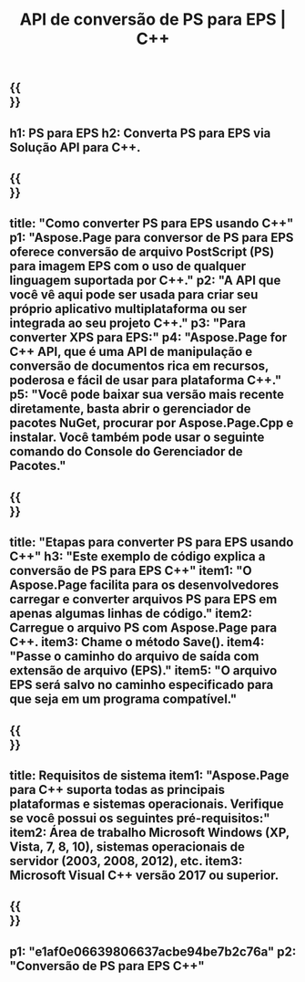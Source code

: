 ﻿---
translation: true
template: /_templates/_conversion-child-cpp.md
title: API de conversão de PS para EPS | C++
url: /cpp/conversion/ps-to-eps/
description: Conversão de PS para EPS fornecida por Aspose.Page para solução de API C++. Funciona em C++ Runtime Environment para Windows de 32 bits, Windows de 64 bits e Linux de 64 bits.
informat: PS
outformat: EPS
otherformats: XPS EPS
---

{{<section banner>}}
---
h1: PS para EPS
h2: Converta PS para EPS via Solução API para C++.
---

{{<section overview>}}
---
title: "Como converter PS para EPS usando C++"
p1: "Aspose.Page para conversor de PS para EPS oferece conversão de arquivo PostScript (PS) para imagem EPS com o uso de qualquer linguagem suportada por C++."
p2: "A API que você vê aqui pode ser usada para criar seu próprio aplicativo multiplataforma ou ser integrada ao seu projeto C++."
p3: "Para converter XPS para EPS:"
p4: "Aspose.Page for C++ API, que é uma API de manipulação e conversão de documentos rica em recursos, poderosa e fácil de usar para plataforma C++."
p5: "Você pode baixar sua versão mais recente diretamente, basta abrir o gerenciador de pacotes NuGet, procurar por Aspose.Page.Cpp e instalar. Você também pode usar o seguinte comando do Console do Gerenciador de Pacotes."
---

{{<section feature1>}}
---
title: "Etapas para converter PS para EPS usando C++"
h3: "Este exemplo de código explica a conversão de PS para EPS C++"
item1: "O Aspose.Page facilita para os desenvolvedores carregar e converter arquivos PS para EPS em apenas algumas linhas de código."
item2: Carregue o arquivo PS com Aspose.Page para C++.
item3: Chame o método Save().
item4: "Passe o caminho do arquivo de saída com extensão de arquivo (EPS)."
item5: "O arquivo EPS será salvo no caminho especificado para que seja em um programa compatível."
---

{{<section feature2>}}
---
title: Requisitos de sistema
item1: "Aspose.Page para C++ suporta todas as principais plataformas e sistemas operacionais. Verifique se você possui os seguintes pré-requisitos:"
item2: Área de trabalho Microsoft Windows (XP, Vista, 7, 8, 10), sistemas operacionais de servidor (2003, 2008, 2012), etc.
item3: Microsoft Visual C++ versão 2017 ou superior.
---

{{<section gist>}}
---
p1: "e1af0e06639806637acbe94be7b2c76a"
p2: "Conversão de PS para EPS C++"
---
